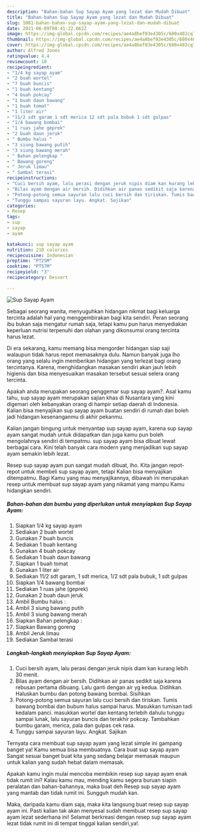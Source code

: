 ```yaml
---
description: "Bahan-bahan Sup Sayap Ayam yang lezat dan Mudah Dibuat"
title: "Bahan-bahan Sup Sayap Ayam yang lezat dan Mudah Dibuat"
slug: 1081-bahan-bahan-sup-sayap-ayam-yang-lezat-dan-mudah-dibuat
date: 2021-06-09T08:41:22.662Z
image: https://img-global.cpcdn.com/recipes/ae4a8bef03e4305c/680x482cq70/sup-sayap-ayam-foto-resep-utama.jpg
thumbnail: https://img-global.cpcdn.com/recipes/ae4a8bef03e4305c/680x482cq70/sup-sayap-ayam-foto-resep-utama.jpg
cover: https://img-global.cpcdn.com/recipes/ae4a8bef03e4305c/680x482cq70/sup-sayap-ayam-foto-resep-utama.jpg
author: Alfred Jones
ratingvalue: 4.4
reviewcount: 10
recipeingredient:
- "1/4 kg sayap ayam"
- "2 buah wortel"
- "7 buah buncis"
- "1 buah kentang"
- "4 buah pokcay"
- "1 buah daun bawang"
- "1 buah tomat"
- "1 liter air"
- "11/2 sdt garam 1 sdt merica 12 sdt pala bubuk 1 sdt gulpas"
- "1/4 bawang bombai"
- "1 ruas jahe geprek"
- "2 buah daun jeruk"
- " Bumbu halus "
- "3 siung bawang putih"
- "3 siung bawang merah"
- " Bahan pelengkap "
- " Bawang goreng"
- " Jeruk limau"
- " Sambal terasi"
recipeinstructions:
- "Cuci bersih ayam, lalu perasi dengan jeruk nipis diam kan kurang lebih 30 menit."
- "Bilas ayam dengan air bersih. Didihkan air panas sedikit saja karena rebusan pertama dibuang. Lalu ganti dengan air yg kedua. Didihkan. Haluskan bumbu dan potong bawang bombai. Sisihkan"
- "Potong-potong semua sayuran lalu cuci bersih dan tiriskan. Tumis bawang bombai dan bubum halus sampai harus. Masukkan tumisan tadi kedalam panci. masukkan wortel dan kentang terlebih dahulu tunggu sampai lunak, lalu sayuran buncis dan terakhir pokcay. Tambahkan bumbu garam, merica, pala dan gulpas cek rasa."
- "Tunggu sampai sayuran layu. Angkat. Sajikan"
categories:
- Resep
tags:
- sup
- sayap
- ayam

katakunci: sup sayap ayam 
nutrition: 210 calories
recipecuisine: Indonesian
preptime: "PT25M"
cooktime: "PT57M"
recipeyield: "3"
recipecategory: Dessert

---
```



![Sup Sayap Ayam](https://img-global.cpcdn.com/recipes/ae4a8bef03e4305c/680x482cq70/sup-sayap-ayam-foto-resep-utama.jpg)

Sebagai seorang wanita, menyuguhkan hidangan nikmat bagi keluarga tercinta adalah hal yang menggembirakan bagi kita sendiri. Peran seorang ibu bukan saja mengatur rumah saja, tetapi kamu pun harus menyediakan keperluan nutrisi terpenuhi dan olahan yang dikonsumsi orang tercinta harus lezat.

Di era  sekarang, kamu memang bisa mengorder hidangan siap saji walaupun tidak harus repot memasaknya dulu. Namun banyak juga lho orang yang selalu ingin memberikan hidangan yang terlezat bagi orang tercintanya. Karena, menghidangkan masakan sendiri akan jauh lebih higienis dan bisa menyesuaikan masakan tersebut sesuai selera orang tercinta. 



Apakah anda merupakan seorang penggemar sup sayap ayam?. Asal kamu tahu, sup sayap ayam merupakan sajian khas di Nusantara yang kini digemari oleh kebanyakan orang di hampir setiap daerah di Indonesia. Kalian bisa menyajikan sup sayap ayam buatan sendiri di rumah dan boleh jadi hidangan kesenanganmu di akhir pekanmu.

Kalian jangan bingung untuk menyantap sup sayap ayam, karena sup sayap ayam sangat mudah untuk didapatkan dan juga kamu pun boleh mengolahnya sendiri di tempatmu. sup sayap ayam bisa dibuat lewat berbagai cara. Kini telah banyak cara modern yang menjadikan sup sayap ayam semakin lebih lezat.

Resep sup sayap ayam pun sangat mudah dibuat, lho. Kita jangan repot-repot untuk membeli sup sayap ayam, tetapi Kalian bisa menyajikan ditempatmu. Bagi Kamu yang mau menyajikannya, dibawah ini merupakan resep untuk membuat sup sayap ayam yang nikamat yang mampu Kamu hidangkan sendiri.

<!--inarticleads1-->

##### Bahan-bahan dan bumbu yang diperlukan untuk menyiapkan Sup Sayap Ayam:

1. Siapkan 1/4 kg sayap ayam
1. Sediakan 2 buah wortel
1. Gunakan 7 buah buncis
1. Sediakan 1 buah kentang
1. Gunakan 4 buah pokcay
1. Sediakan 1 buah daun bawang
1. Siapkan 1 buah tomat
1. Gunakan 1 liter air
1. Sediakan 11/2 sdt garam, 1 sdt merica, 1/2 sdt pala bubuk, 1 sdt gulpas
1. Siapkan 1/4 bawang bombai
1. Sediakan 1 ruas jahe (geprek)
1. Gunakan 2 buah daun jeruk
1. Ambil  Bumbu halus :
1. Ambil 3 siung bawang putih
1. Ambil 3 siung bawang merah
1. Siapkan  Bahan pelengkap :
1. Siapkan  Bawang goreng
1. Ambil  Jeruk limau
1. Sediakan  Sambal terasi




<!--inarticleads2-->

##### Langkah-langkah menyiapkan Sup Sayap Ayam:

1. Cuci bersih ayam, lalu perasi dengan jeruk nipis diam kan kurang lebih 30 menit.
1. Bilas ayam dengan air bersih. Didihkan air panas sedikit saja karena rebusan pertama dibuang. Lalu ganti dengan air yg kedua. Didihkan. Haluskan bumbu dan potong bawang bombai. Sisihkan
1. Potong-potong semua sayuran lalu cuci bersih dan tiriskan. Tumis bawang bombai dan bubum halus sampai harus. Masukkan tumisan tadi kedalam panci. masukkan wortel dan kentang terlebih dahulu tunggu sampai lunak, lalu sayuran buncis dan terakhir pokcay. Tambahkan bumbu garam, merica, pala dan gulpas cek rasa.
1. Tunggu sampai sayuran layu. Angkat. Sajikan




Ternyata cara membuat sup sayap ayam yang lezat simple ini gampang banget ya! Kamu semua bisa membuatnya. Cara buat sup sayap ayam Sangat sesuai banget buat kita yang sedang belajar memasak maupun untuk kalian yang sudah hebat dalam memasak.

Apakah kamu ingin mulai mencoba membikin resep sup sayap ayam enak tidak rumit ini? Kalau kamu mau, mending kamu segera buruan siapin peralatan dan bahan-bahannya, maka buat deh Resep sup sayap ayam yang mantab dan tidak rumit ini. Sungguh mudah kan. 

Maka, daripada kamu diam saja, maka kita langsung buat resep sup sayap ayam ini. Pasti kalian tak akan menyesal sudah membuat resep sup sayap ayam lezat sederhana ini! Selamat berkreasi dengan resep sup sayap ayam lezat tidak rumit ini di tempat tinggal kalian sendiri,ya!.

